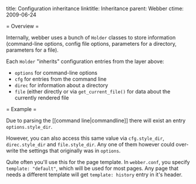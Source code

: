 title: Configuration inheritance
linktitle: Inheritance
parent: Webber
ctime: 2009-06-24

= Overview =

Internally, webber uses a bunch of `Holder` classes to store information
(command-line options, config file options, parameters for a directory,
parameters for a file).

Each `Holder` "inherits" configuration entries from the layer above:

* `options` for command-line options
* `cfg` for entries from the command line
* `direc` for information about a directory
* `file` (either directly or via `get_current_file()` for data about the
   currently rendered file

= Example =

Due to parsing the [[command line|commandline]] there will exist an entry
`options.style_dir`.

However, you can also access this same value via `cfg.style_dir`,
`direc.style_dir` and `file.style_dir`. Any one of them however could
over-write the settings that originally was in `options`.

Quite often you'll use this for the page template. In `webber.conf`, you
specify `template: "default"`, which will be used for most pages. Any
page that needs a different template will get `template: history` entry
in it's header.
